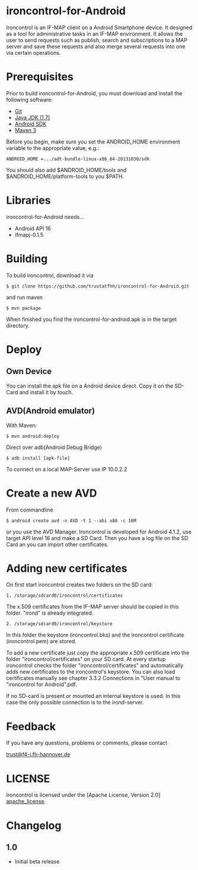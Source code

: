 ironcontrol-for-Android
=======================

Ironcontrol is an IF-MAP client on a Android Smartphone device. It designed as a tool for administrative tasks in an IF-MAP environment. It allows the user to send requests such as publish, search and subscriptions to a MAP server and save these requests and also merge several requests into one via certain operations.


Prerequisites
=============
Prior to build ironcontrol-for-Android, you must download and install the following software:

* [Git][git]
* [Java JDK (1.7)][java]
* [Android SDK][android_sdk]
* [Maven 3][maven]

Before you begin, make sure you set the ANDROID_HOME environment variable to the appropriate value, e.g.:

    ANDROID_HOME =.../adt-bundle-linux-x86_64-20131030/sdk

You should also add $ANDROID_HOME/tools and $ANDROID_HOME/platform-tools to you $PATH.

Libraries
=========
ironcontrol-for-Android needs...

* Android API 16
* ifmapj-0.1.5


Building
========
To build ironcontrol, download it via 

    $ git clone https://github.com/trustatfhh/ironcontrol-for-Android.git

and run maven

    $ mvn package
	
When finished you find the ironcontrol-for-android.apk is in the target directory.


Deploy
======

Own Device
----------
You can install the apk file on a Android device direct. Copy it on the SD-Card and install it by touch.

AVD(Android emulator)
---------------------
With Maven:

    $ mvn android:deploy
	
Direct over adb(Android Debug Bridge)

    $ adb install [apk-file]

To connect on a local MAP-Server use IP 10.0.2.2

Create a new AVD
================
From commandline

    $ android create avd -n AVD -t 1 --abi x86 -c 16M

or you use the AVD Manager. Ironcontrol is developed for Android 4.1.2, use target API level 16 and make a SD Card. Then you have a log file on the SD Card an you can import other certificates. 



Adding new certificates
=======================
On first start ironcontrol creates two folders on the SD card:

    1. /storage/sdcard0/ironcontrol/certificates

The x.509 certificates from the IF-MAP server should be copied in this folder. "irond" is already integrated.

    2. /storage/sdcard0/ironcontrol/keystore

In this folder the keystore (ironcontrol.bks) and the ironcontrol certificate (ironcontrol.pem) are stored.

To add a new certificate just copy the appropriate x.509 certificate into the folder "ironcontrol/certificates" on your SD card.
At every startup ironcontrol checks the folder "ironcontrol/certificates" and automatically adds new certificates to the ironcontrol's keystore. You can also load certificates manually see chapter 3.3.2 Connections in "User manual to "ironcontrol for Android".pdf.

If no SD-card is present or mounted an internal keystore is used. In this case the only possible connection is to the irond-server.


Feedback
========
If you have any questions, problems or comments, please contact

<trust@f4-i.fh-hannover.de>


LICENSE
=======
Ironcontrol is licensed under the [Apache License, Version 2.0] [apache_license].


Changelog
=========

1.0
-----

* Initial beta release


[git]: http://git-scm.com/
[java]: http://www.oracle.com/technetwork/java/javase/downloads/index.html
[android_sdk]: http://developer.android.com/sdk/index.html
[maven]: http://maven.apache.org/
[apache_license]: http://www.apache.org/licenses/LICENSE-2.0.html
